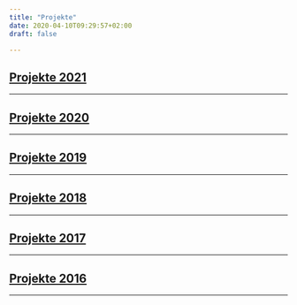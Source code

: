 ```yaml
---
title: "Projekte"
date: 2020-04-10T09:29:57+02:00
draft: false

---
```

## [Projekte 2021](https://jasmin-schaedler.com/de/2021)
-------------
## [Projekte 2020](https://jasmin-schaedler.com/de/2020)
-------------
## [Projekte 2019](https://jasmin-schaedler.com/de/2019)
-------------
## [Projekte 2018](https://jasmin-schaedler.com/de/2018)
-------------
## [Projekte 2017](https://jasmin-schaedler.com/de/2017)
-------------
## [Projekte 2016](https://jasmin-schaedler.com/de/2016)
-------------
